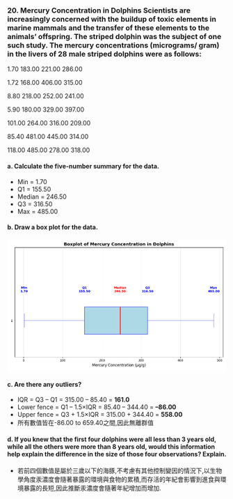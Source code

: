 ### 20. Mercury Concentration in Dolphins Scientists are increasingly concerned with the buildup of toxic elements in marine mammals and the transfer of these elements to the animals’ offspring. The striped dolphin was the subject of one such study. The mercury concentrations (micrograms/ gram) in the livers of 28 male striped dolphins were as follows:
1.70  183.00  221.00  286.00

1.72  168.00  406.00  315.00

8.80  218.00  252.00  241.00

5.90  180.00  329.00  397.00

101.00  264.00  316.00  209.00

85.40  481.00  445.00  314.00

118.00  485.00  278.00  318.00


#### a. Calculate the five-number summary for the data.
- Min = 1.70
- Q1  = 155.50
- Median = 246.50
- Q3  = 316.50
- Max = 485.00

#### b. Draw a box plot for the data.
![??](https://raw.githubusercontent.com/HWTeng-Teaching/202509-Statistics/refs/heads/main/17009_李致皜/HW0914/image/CH02.04_Q20_b.png)

#### c. Are there any outliers?
- IQR = Q3 – Q1 = 315.00 – 85.40 = **161.0**  
- Lower fence = Q1 – 1.5×IQR = 85.40 – 344.40 = **–86.00**  
- Upper fence = Q3 + 1.5×IQR = 315.00 + 344.40 = **558.00**
- 所有數值皆在-86.00 to 659.40之間,因此無離群值

#### d. If you knew that the first four dolphins were all less than 3 years old, while all the others were more than 8 years old, would this information help explain the difference in the size of those four observations? Explain.
- 若前四個數值是屬於三歲以下的海豚,不考慮有其他控制變因的情況下,以生物學角度汞濃度會隨著暴露的環境與食物的累積,而存活的年紀會影響到進食與環境暴露的長短,因此推斷汞濃度會隨著年紀增加而增加.
